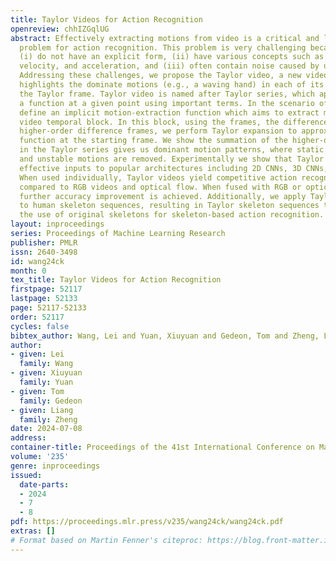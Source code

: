 ```yaml
---
title: Taylor Videos for Action Recognition
openreview: chhIZGqlUG
abstract: Effectively extracting motions from video is a critical and long-standing
  problem for action recognition. This problem is very challenging because motions
  (i) do not have an explicit form, (ii) have various concepts such as displacement,
  velocity, and acceleration, and (iii) often contain noise caused by unstable pixels.
  Addressing these challenges, we propose the Taylor video, a new video format that
  highlights the dominate motions (e.g., a waving hand) in each of its frames named
  the Taylor frame. Taylor video is named after Taylor series, which approximates
  a function at a given point using important terms. In the scenario of videos, we
  define an implicit motion-extraction function which aims to extract motions from
  video temporal block. In this block, using the frames, the difference frames, and
  higher-order difference frames, we perform Taylor expansion to approximate this
  function at the starting frame. We show the summation of the higher-order terms
  in the Taylor series gives us dominant motion patterns, where static objects, small
  and unstable motions are removed. Experimentally we show that Taylor videos are
  effective inputs to popular architectures including 2D CNNs, 3D CNNs, and transformers.
  When used individually, Taylor videos yield competitive action recognition accuracy
  compared to RGB videos and optical flow. When fused with RGB or optical flow videos,
  further accuracy improvement is achieved. Additionally, we apply Taylor video computation
  to human skeleton sequences, resulting in Taylor skeleton sequences that outperform
  the use of original skeletons for skeleton-based action recognition.
layout: inproceedings
series: Proceedings of Machine Learning Research
publisher: PMLR
issn: 2640-3498
id: wang24ck
month: 0
tex_title: Taylor Videos for Action Recognition
firstpage: 52117
lastpage: 52133
page: 52117-52133
order: 52117
cycles: false
bibtex_author: Wang, Lei and Yuan, Xiuyuan and Gedeon, Tom and Zheng, Liang
author:
- given: Lei
  family: Wang
- given: Xiuyuan
  family: Yuan
- given: Tom
  family: Gedeon
- given: Liang
  family: Zheng
date: 2024-07-08
address:
container-title: Proceedings of the 41st International Conference on Machine Learning
volume: '235'
genre: inproceedings
issued:
  date-parts:
  - 2024
  - 7
  - 8
pdf: https://proceedings.mlr.press/v235/wang24ck/wang24ck.pdf
extras: []
# Format based on Martin Fenner's citeproc: https://blog.front-matter.io/posts/citeproc-yaml-for-bibliographies/
---
```

